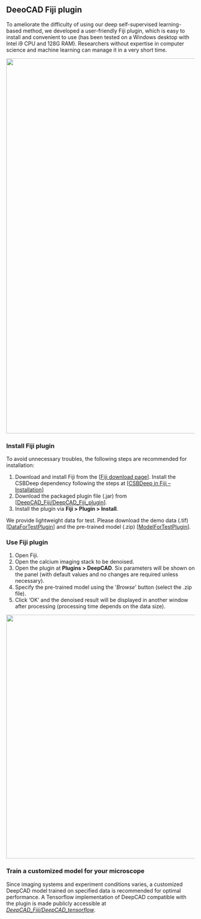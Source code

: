 ## DeeoCAD Fiji plugin

To ameliorate the difficulty of using our deep self-supervised learning-based method, we developed a user-friendly Fiji plugin, which is easy to install and convenient to use (has been tested on a Windows desktop with Intel i9 CPU and 128G RAM). Researchers without expertise in computer science and machine learning can manage it in a very short time. 

<img src="https://github.com/cabooster/DeepCAD/blob/master/images/fiji.png" width="1000" align="middle">

### Install Fiji plugin
To avoid unnecessary troubles, the following steps are recommended for installation: 
1.  Download and install Fiji from the [[Fiji download page](https://imagej.net/Fiji/Downloads)]. Install the CSBDeep dependency following the steps at [[CSBDeep in Fiji – Installation](https://github.com/CSBDeep/CSBDeep_website/wiki/CSBDeep-in-Fiji-%E2%80%93-Installation)]
2.  Download the packaged plugin file (.jar) from [[DeepCAD_Fiji/DeepCAD_Fiji_plugin](https://github.com/cabooster/DeepCAD/tree/master/DeepCAD_Fiji/DeepCAD_Fiji_plugin)]. 
3.  Install the plugin via **Fiji > Plugin > Install**. 

We provide lightweight data for test.  Please download the demo data (.tif) [[DataForTestPlugin](https://drive.google.com/drive/folders/1JVbuCwIxRKr4_NNOD7fY61NnVeCA2UnP)] and the pre-trained model (.zip) [[ModelForTestPlugin](https://drive.google.com/drive/folders/14wSuMFhWKxW5Oq93GHxTsGixpB3T4lOL)].

### Use Fiji plugin

1.  Open Fiji.
2.  Open the calcium imaging stack to be denoised.
3.  Open the plugin at **Plugins > DeepCAD**. Six parameters will be shown on the panel (with default values and no changes are required unless necessary).
4.  Specify the pre-trained model using the '*Browse*' button (select the .zip file). 
5.  Click ‘OK’ and the denoised result will be displayed in another window after processing (processing time depends on the data size).
<img src="https://github.com/cabooster/DeepCAD/blob/master/images/parameter.png" width="650" align="middle">


### Train a customized model for your microscope

Since imaging systems and experiment conditions varies, a customized DeepCAD model trained on specified data is recommended for optimal performance. A Tensorflow implementation of DeepCAD compatible with the plugin is made publicly accessible at *[DeepCAD_Fiji/DeepCAD_tensorflow](https://github.com/cabooster/DeepCAD/tree/master/DeepCAD_Fiji/DeepCAD_tensorflow)*.
